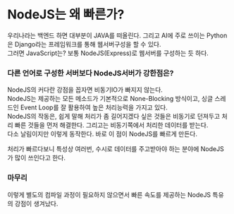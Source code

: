 # NodeJS는 왜 빠른가?
우리나라는 백엔드 하면 대부분이 JAVA를 떠올린다. 그리고 AI에 주로 쓰이는 Python은 Django라는 프레임워크를 통해 웹서버구성을 할 수 있다.   
그러면 JavaScript는? 보통 NodeJS(Express)로 웹서버를 구성하는 듯 하다.
### 다른 언어로 구성한 서버보다 NodeJS서버가 강한점은?
NodeJS의 커다란 강점을 꼽자면 비동기IO가 빠지지 않는다.   
NodeJS는 제공하는 모든 메소드가 기본적으로 None-Blocking 방식이고, 싱글 스레드인 Event Loop를 잘 활용하여 높은 처리능력을 가지고 있다.   
NodeJS의 작동은, 쉽게 말해 처리가 좀 길어지겠다 싶은 것들은 비동기로 던져두고 처리 빠른 것들을 먼저 해결한다.
그리고는 비동기쪽에서 처리한 데이터를 받는다.   
다소 날림이지만 이렇게 동작한다. 바로 이 점이 NodeJS를 빠르게 만든다.   
   
처리가 빠르다보니 특성상 여러번, 수시로 데이터를 주고받아야 하는 분야에 NodeJS가 많이 쓰인다고 한다.

### 마무리
이렇게 별도의 컴파일 과정이 필요하지 않으면서 빠른 속도를 제공하는 NodeJS 특유의 강점이 생겨났다.
